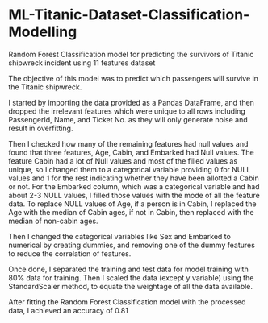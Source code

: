 # ML-Titanic-Dataset-Classification-Modelling

Random Forest Classification model for predicting the survivors of Titanic shipwreck incident using 11 features dataset

The objective of this model was to predict which passengers will survive in the Titanic shipwreck. 

I started by importing the data provided as a Pandas DataFrame, and then dropped the irrelevant features which were unique to all rows including PassengerId, Name, and Ticket No. as they will only generate noise and result in overfitting. 

Then I checked how many of the remaining features had null values and found that three features, Age, Cabin, and Embarked had Null values. The feature Cabin had a lot of Null values and most of the filled values as unique, so I changed them to a categorical variable providing 0 for NULL values and 1 for the rest indicating whether they have been allotted a Cabin or not. For the Embarked column, which was a categorical variable and had about 2-3 NULL values, I filled those values with the mode of all the feature data. To replace NULL values of Age, if a person is in Cabin, I replaced the Age with the median of Cabin ages, if not in Cabin, then replaced with the median of non-cabin ages. 

Then I changed the categorical variables like Sex and Embarked to numerical by creating dummies, and removing one of the dummy features to reduce the correlation of features. 

Once done, I separated the training and test data for model training with 80% data for training. Then I scaled the data (except y variable) using the StandardScaler method, to equate the weightage of all the data available. 

After fitting the Random Forest Classification model with the processed data, I achieved an accuracy of 0.81
